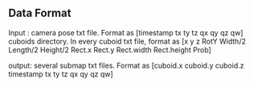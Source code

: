 ## Data Format

Input : camera pose txt file. Format as [timestamp tx ty tz qx qy qz qw]
        cuboids directory. In every cuboid txt file, format as [x y z RotY Width/2 Length/2 Height/2 Rect.x Rect.y Rect.width Rect.height Prob]

output: several submap txt files. Format as [cuboid.x cuboid.y cuboid.z timestamp tx ty tz qx qy qz qw]
